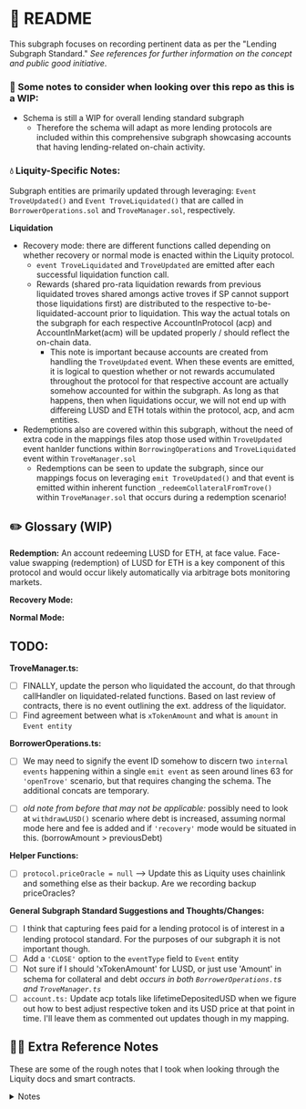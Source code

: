 # 👀 README

This subgraph focuses on recording pertinent data as per the "Lending Subgraph Standard." _See references for further information on the concept and public good initiative_.

### 📝 Some notes to consider when looking over this repo as this is a WIP:

- Schema is still a WIP for overall lending standard subgraph
  - Therefore the schema will adapt as more lending protocols are included within this comprehensive subgraph showcasing accounts that having lending-related on-chain activity.

### 💧 Liquity-Specific Notes:

Subgraph entities are primarily updated through leveraging: `Event TroveUpdated()` and `Event TroveLiquidated()` that are called in `BorrowerOperations.sol` and `TroveManager.sol`, respectively.

**Liquidation**

- Recovery mode: there are different functions called depending on whether recovery or normal mode is enacted within the Liquity protocol.
  - `event TroveLiquidated` and `TroveUpdated` are emitted after each successful liquidation function call.
  - Rewards (shared pro-rata liquidation rewards from previous liquidated troves shared amongs active troves if SP cannot support those liquidations first) are distributed to the respective to-be-liquidated-account prior to liquidation. This way the actual totals on the subgraph for each respective AccountInProtocol (acp) and AccountInMarket(acm) will be updated properly / should reflect the on-chain data.
    - This note is important because accounts are created from handling the `TroveUpdated` event. When these events are emitted, it is logical to question whether or not rewards accumulated throughout the protocol for that respective account are actually somehow accounted for within the subgraph. As long as that happens, then when liquidations occur, we will not end up with differeing LUSD and ETH totals within the protocol, acp, and acm entities.
- Redemptions also are covered within this subgraph, without the need of extra code in the mappings files atop those used within `TroveUpdated` event hanlder functions within `BorrowingOperations` and `TroveLiquidated` event within `TroveManager.sol`
  - Redemptions can be seen to update the subgraph, since our mappings focus on leveraging `emit TroveUpdated()` and that event is emitted within inherent function `_redeemCollateralFromTrove()` within `TroveManager.sol` that occurs during a redemption scenario!

## ✏️ Glossary (WIP)

**Redemption:** An account redeeming LUSD for ETH, at face value. Face-value swapping (redemption) of LUSD for ETH is a key component of this protocol and would occur likely automatically via arbitrage bots monitoring markets.

**Recovery Mode:**

**Normal Mode:**

## TODO:

**TroveManager.ts:**

- [ ] FINALLY, update the person who liquidated the account, do that through callHandler on liquidated-related functions. Based on last review of contracts, there is no event outlining the ext. address of the liquidator.
- [ ] Find agreement between what is `xTokenAmount` and what is `amount` in `Event entity`

**BorrowerOperations.ts:**

- [ ] We may need to signify the event ID somehow to discern two `internal events` happening within a single `emit event` as seen around lines 63 for `'openTrove'` scenario, but that requires changing the schema. The additional concats are temporary.

- [ ] _old note from before that may not be applicable:_ possibly need to look at `withdrawLUSD()` scenario where debt is increased, assuming normal mode here and fee is added and if `'recovery'` mode would be situated in this. (borrowAmount > previousDebt)

**Helper Functions:**

- [ ] `protocol.priceOracle = null` --> Update this as Liquity uses chainlink and something else as their backup. Are we recording backup priceOracles?

**General Subgraph Standard Suggestions and Thoughts/Changes:**

- [ ] I think that capturing fees paid for a lending protocol is of interest in a lending protocol standard. For the purposes of our subgraph it is not important though.
- [ ] Add a `'CLOSE'` option to the `eventType` field to `Event` entity
- [ ] Not sure if I should 'xTokenAmount' for LUSD, or just use 'Amount' in schema for collateral and debt _occurs in both `BorrowerOperations.t`s and `TroveManager.ts`_
- [ ] `account.ts:` Update acp totals like lifetimeDepositedUSD when we figure out how to best adjust respective token and its USD price at that point in time. I'll leave them as commented out updates though in my mapping.

## 👴🏼 Extra Reference Notes

These are some of the rough notes that I took when looking through the Liquity docs and smart contracts.

<details markdown='1'><summary>Notes</summary>

### Extra Notes

**Protocol Liquidations and Close Factor**

The close factor is therefore: 100%, since all debt can be paid off when liquidation occurs, and it is paid off.

The liquidation is paid off by the stability pool, then if there is any more remaining debt, it is spread amongst active troves though.

**Liquidation Incentive**

The liquidator gets 0.5% of the liquidated Trove's collateral. That is pretty good. + 200 LUSD.
--> is liquidationIncentive seen as a discount percentage of the position's collateral, or...?

All in all, we have several entities to populate, of which include:

1. Protocol itself
2. Assets involved (liquity, it's just LUSD, and ETH)
3. Market (Liquity: just the summation of the total protocol)
4. Account (holistic across all lending protocols in subgraph)
5. AccountInProtocol (specific protocol)
6. AccountInMarket (specific market)
7. Event (storage of all events that have occurred relevant to reputation score subgraph)

Of these entities, some quick questions:

1. Where does the price conversion come from for USD from lending and borrowing assets at event emission time?

---

Now, I just need to look through the smart contracts and find out which one is the main contract. I have a holistic understanding and just need to skim over SCs for 1-2 hours and then set up the subgraph itself. From there I can start to stub out what needs to be done in the mapping to populate the subgraphs. Get it working, then start to clean it up.

# **Smart Contracts**

The main three smart contracts involved are:

1. BorrowerOperations.sol
2. StabilityPool.sol
3. TroveManager.sol

These three contracts carry out the bulk of the creation of troves, records of individual accounts debts, ICRs, etc. They work with eachother to control Trove state updates and movements of Ether and LUSD tokens within the system.

Note: LUSD is never transferred to LUSD contracts aside from through the stability pool contract. Otherwise, they are minted or burnt in accordance to operations throughout the protocol.

## _BorrowerOperations.sol:_

- Basic operations borrowers use to interact with their Trove: trove creation, eth top-up / withdrawal, stablecoin issuance and repayment.
- Sends issuance fees to LQTYStaking.sol (those staking LQTY get the issuance fees, aka borrow fees)
- This contract calls TroveManager.sol, which updates the actual Trove state.
- Calls into various pools too to instigate the movement of Ether/Tokens btw pools, AND btw pools and users.

### More Detail:

## _TroveManager.sol:_

- Liquidations and redemption functions are in here.
  **- `liquidate()`, `setAddresses()`, `batchLiquidateTroves()`, `redeemCollateral()` are all the external / public functions that kick off major scenarios. All the other external functions are helpers or view functions**
  - Events:
- Sends redemption fees to LQTYStaking contract.
- Has state of each Trove (collateral and debt)
- Does not hold value in this contract
- Calls into various pools to instigate movement of Ether/tokens between pools.

### More Detail:

- address mapping and structs are used to store Trove data
- Good comment in the beginning of the code defining `L_ETH` and `L_LUSDDebt` which are the accumulated **liquidation** rewards per unit staked.
- updateTroveRewards() updates a mapping of each **Active** trove's RewardSnapshots (which are structs consisting of a trove's total L_ETH and L_LUSD). From there, the actual rewardsPerUnitStaked is calculated based off of the respective liquidation reward asset multiplied by the stake of the Trove at the time.
- `_movePendingTroveRewardsToActivePool()` actually moves / changes the records of ETH and debt, respectively to the activePool contract from the defaultPool contract. The records of each Trove are managed by the `TroveManager.sol` where the mapping of structs is updated accordingly.
- `_sendGasCompensation()` takes care of sending the gas LUSD put aqside for liquidators. Although I am confused about where the 0.5% of the liquidated Trove is in the function calls. It's supposed to go to the liquidator.

## _LiquityBase.sol:_

- Parent contract LiquityBase containing global constants and some common functions.

## _StabilityPool.sol:_

- Functions for stability pool operations: deposits, withdrawals of compounded deposits and accumulated ETH and LQTY gains. <-- SP providers gets LQTY (inflationary) and ETH (liquidation) rewards.
- Holds LUSD deposits and ETH gains for depositors (from liquidations).

## _LUSDToken.sol:_

- Implements ERC20 standard and EIP-2612 and mechanism blocking direct transfers to addresses: address(0) and StabilityPool.

## _SortedTroves.sol:_

- Stores addresses of Trove owners, sorted by ICR in ascending order.
- Only updates when positions are adjusted via addition or reduction in collateral or debt quantity. The lowering or increase in ICR that occurs through market fluctuations for collateral (ETH) influences all of the Troves, therefore sorted lists to not need to be adjusted when those events occur.

## _PriceFeed.sol:_

- Has functions for getting current ETH:USD price that system uses for calculating colalteralization ratios. **Uses Chainlink, with Tellor as backup**

## _HintHelpers.sol:_

- Read-only functionality for calculation of hints for borrower operations and redemptions.

## _StabilityPool.sol:_

- Holds Ether and/or tokens for respective parts of protocol.

## _ActivePool.sol:_

- Holds Ether balance and records total stablecoin debt of active Troves.

## _DefaultPool.sol:_

- Transitory holding place for Ether and LUSD records (debt) from liquidations to be distributed to active Troves. So when a liquidation occurs, the Ether is sent here from the liquidated Trove to be then moved through the call of BorrowerOperations.sol or TroveManager.sol via redemption or liquidation function calls. These will then give the active Troves ttheir pending ether/debt "rewards" that are in the DefaultPool.sol

## _CollSurplusPool.sol:_

- Holds ETH surplus from Troves that were redeemed against. These will go back to the respective owning borrower when told to do so from BorrowerOperations.sol
- Also holds ETH surplus from Troves with ICR > MCR that were liquidated in Recovery Mode.

TODO: NOTE - Going to have to take care of odd edge cases in later updates. For now just take care of those that are the basic scenarios:

Normal Mode:

- Creation of Trove (LUSD-debt and Collateral-ETH)
- Update of Trove
- Liquidation of Trove
  - Straight liquidation of Trove because it was below 110% ICR
- Redeeming LUSD for Collateral from protocol (thereby liquidating Trove)
- Providing to Stability pool

  - This is important to the system and could be seen as a good credit move? It's peripheral... I suppose it is the same as providing money as a lender within Compound and Aave.
  - Arguably, provision of collateral is similar to being a lender. In COMP and AAVE, you supply collateral, get an `internal token` and then choose to borrow from whatever lending pools are available. Then you create a borrow position. They keep track of your borrow position, but not necessarily your CDP.
    - So that's the big difference. Lending and borrowing are decoupled aspects in Pool-type lending protocols. Whereas they are coupled within CDP-type lending protocols.
  - The other way you 'lend' to the protocol, is through providing LUSD to stability pools. When you do that... you are giving a backstop to the protocol when liquidations occur. You essentially are maintaining the protocol to have ICR of 110%. The CDPs are wiped when they are liquidated, the 10% or so is given to stability providers, the 100% left can be redeemed by the borrower that got liquidated, and then the protocol is left at an even amount of ETH to LUSD at the very least. If the LUSD was < 1 USD, then fees are increased to deter more borrowing, and redemption fees are increased too to deter more redemption. This maintains the system to keep the ability of redeeming LUSD 1:1. When LUSD > 1, people will just take CDPs and then convert their LUSD to another stable coin for arbitrage opportunities. Ceiling of 110% is seen though naturally.

 </details>
